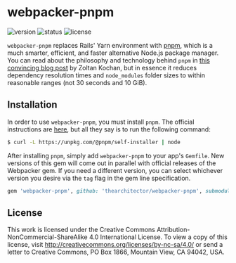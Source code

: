 # webpacker-pnpm

![version](https://img.shields.io/github/v/release/thearchitector/webpacker-pnpm?label=version&style=flat-square)
![status](https://img.shields.io/travis/thearchitector/webpacker-pnpm?style=flat-square)
![license](https://img.shields.io/badge/license-CC--BY--NC--SA--4.0-green?style=flat-square)

`webpacker-pnpm` replaces Rails' Yarn environment with [pnpm](https://pnpm.js.org/), which is a much smarter, efficient, and faster alternative Node.js package manager. You can read about the philosophy and technology behind `pnpm` in [this convincing blog post](https://www.kochan.io/nodejs/why-should-we-use-pnpm.html) by Zoltan Kochan, but in essence it reduces dependency resolution times and `node_modules` folder sizes to within reasonable ranges (not 30 seconds and 10 GiB).

## Installation

In order to use `webpacker-pnpm`, you must install `pnpm`. The official instructions are [here](https://pnpm.js.org/en/installation), but all they say is to run the following command:

```sh
$ curl -L https://unpkg.com/@pnpm/self-installer | node
```

After installing `pnpm`, simply add `webpacker-pnpm` to your app's `Gemfile`. New versions of this gem will come out in parallel with official releases of the Webpacker gem. If you need a different version, you can select whichever version you desire via the `tag` flag in the gem line specification.

```ruby
gem 'webpacker-pnpm', github: 'thearchitector/webpacker-pnpm', submodules: true, tag: 'v1.1.0'
```

## License

This work is licensed under the Creative Commons Attribution-NonCommercial-ShareAlike 4.0 International License. To view a copy of this license, visit <http://creativecommons.org/licenses/by-nc-sa/4.0/> or send a letter to Creative Commons, PO Box 1866, Mountain View, CA 94042, USA.
